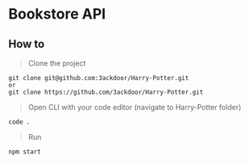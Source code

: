 # Bookstore API

## How to

> Clone the project

```
git clone git@github.com:3ackdoor/Harry-Potter.git
or
git clone https://github.com/3ackdoor/Harry-Potter.git
```

> Open CLI with your code editor (navigate to Harry-Potter folder)

```
code .
```

> Run

```
npm start
```
